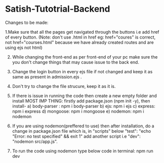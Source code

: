 # Satish-Tutotrial-Backend

Changes to be made:

1.Make sure that all the pages get navigated through the buttons i.e add 
  href of every button. (Note: don't use .html in href eg: href="coures" 
  is correct, not href="courses.html" because we have already created routes
  and are using ejs not html)

2. While changing the front-end as per front-end of your pc make sure the 
   you don't change things that may cause issue to the back end.

3. Change the login button in every ejs file if not changed and keep it as 
   same as present in admission.ejs .

4. Don't try to change the file strucure, keep it as it is.

5. If there is issue in running the code then create a new empty folder and
   install 
	MOST IMP THING: firstly add package.json (npm init -y), then install-
	a) body-parser : npm i body-parser
	b) ejs: npm i ejs
	c) express: npm i express
	d) mongoose: npm i mongoose
	e) nodemon: npm i nodemon

6. If you are using nodemon(preffered to use) then after installation, do 
   a change in package.json file which is, in "scripts" below 
   "test": "echo \"Error: no test specified\" && exit 1" add another script
   i.e "dev": "nodemon src/app.js".

7. To run the code using nodemon type below code in terminal:
			npm run dev
